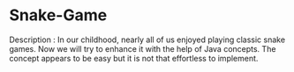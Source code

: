 # Snake-Game
Description : In our childhood, nearly all of us enjoyed playing classic snake games. Now we will try to enhance it with the help of Java concepts. The concept appears to be easy but it is not that effortless to implement.
